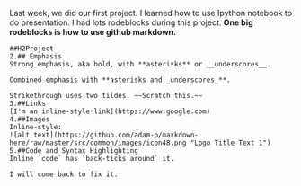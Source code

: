 Last week, we did our first project. I learned how to use Ipython notebook to do presentation. 
I had lots rodeblocks during this project. 
**One big rodeblocks is how to use github markdown.**
```1. Headers
##H2Project
2.## Emphasis
Strong emphasis, aka bold, with **asterisks** or __underscores__.

Combined emphasis with **asterisks and _underscores_**.

Strikethrough uses two tildes. ~~Scratch this.~~
3.##Links
[I'm an inline-style link](https://www.google.com)
4.##Images
Inline-style: 
![alt text](https://github.com/adam-p/markdown-here/raw/master/src/common/images/icon48.png "Logo Title Text 1")
5.##Code and Syntax Highlighting
Inline `code` has `back-ticks around` it.

I will come back to fix it.
